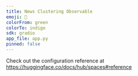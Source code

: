 ```yaml
---
title: News Clustering Observable
emoji: 🚀
colorFrom: green
colorTo: indigo
sdk: gradio
app_file: app.py
pinned: false
---
```


Check out the configuration reference at https://huggingface.co/docs/hub/spaces#reference
